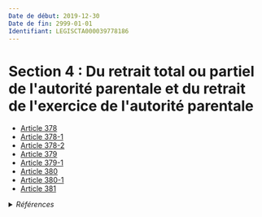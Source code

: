 ```yaml
---
Date de début: 2019-12-30
Date de fin: 2999-01-01
Identifiant: LEGISCTA000039778186
---
```


<h1>Section 4 : Du retrait total ou partiel de l'autorité parentale et du retrait de l'exercice de l'autorité parentale</h1>

- [Article 378](article_378.md)
- [Article 378-1](article_378-1.md)
- [Article 378-2](article_378-2.md)
- [Article 379](article_379.md)
- [Article 379-1](article_379-1.md)
- [Article 380](article_380.md)
- [Article 380-1](article_380-1.md)
- [Article 381](article_381.md)

<details>
  <summary><em>Références</em></summary>

  <h2>Articles faisant référence à la section</h2>
  
  <ul>
    <li>
      <a href="https://legal.tricoteuses.fr//redirection/LEGIARTI000039696424?vers=git&vers=legifrance">LOI n° 2019-1480 du 28 décembre 2019 visant à agir contre les violences au sein de la famille - article 8 ENTIEREMENT_MODIF</a> MODIFIE source
    </li>
  </ul>
</details>
